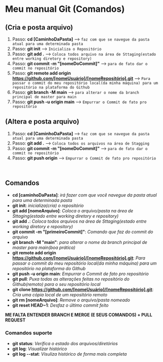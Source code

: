 # Meu manual Git (Comandos)

## (Cria e posta arquivo)
1. Passo: **cd [CaminhoDaPasta]** --> `faz com que se navegue da pasta atual para uma determinada pasta` 
2. Passo: **git init** --> `Inicializa o Repositório`
3. Passo: **git add .** --> `Coloca todos arquivo na área de Sttaging(estado entre working diretory e repository)`
4. Passo: **git commit -m "[nomeDoCommit]"** --> `para de fato dar o commit no repositório`
5. Passo: **git remote add origin https://github.com/[nomeUsuário]/[nomeRepositório].git** --> `Para passar o commit do meu repositório local(da minha máquina) para um repositório na plataforma do Github`
6. Passo: **git branch -M main** --> `para alterar o nome da branch principal de master para main`
7. Passo: **git push -u origin main** --> `Empurrar o Commit de fato pro repositório`


## (Altera e posta arquivo)
1. Passo: **cd [CaminhoDaPasta]** --> `faz com que se navegue da pasta atual para uma determinada pasta`
2. Passo: **git add .** --> `Coloca todos os arquivos na área de Stagging`
3. Passo: **git commit -m "[nomeDoCommit]"** --> `para de fato dar o commit no repositório`
4. Passo: **git push origin** --> `Empurrar o Commit de fato pro repositório`

&nbsp;

## Comandos
- **cd [caminhoDaPasta]**: *irá fazer com que você navegue da pasta atual para uma determinada pasta*
- **git init**: *inicializa(cria) o repositório*
- **git add [nomeArquivo]**: *Coloca o arquivo/pasta na área de Sttaging(estado entre working diretory e repository)*
- **git add .**: *Coloca todos arquivos na área de Sttaging(estado entre working diretory e repository)*
- **git commit -m "[primeiroCommit]"**: *Comando que faz do commit do arquivo*
- **git branch -M "main"**: *para alterar o nome da branch principal de master para main(boa prática)*
- **git remote add origin https://github.com/[nomeUsuário]/[nomeRepositório].git**: *Para passar o commit do meu repositório local(da minha máquina) para um repositório na plataforma do Github*
- **git push -u origin main**: *Empurrar o Commit de fato pro repositório*
- **git pull**: *Puxa todas as alterações feitas no repositório do Github(remoto) para o seu repositório local*
- **git clone https://github.com/[nomeUsuário]/[nomeRepositório].git**: *Cria uma cópia local de um repositório remoto*
- **git rm [nomeArquivo]**: *Remove o arquivo/pasta nomeado*
- **git reset HEAD~1**: *Desfaz o último commit feito*


**ME FALTA ENTENDER BRANCH E MERGE (E SEUS COMANDOS) + PULL REQUEST**

### Comandos suporte
- **git status**: *Verifica o estado dos arquivos/diretórios*
- **git log**: *Visualizar histórico*
- **git log --stat**: *Visuliza histórico de forma mais completa*
